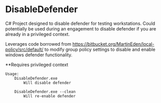 # DisableDefender
C# Project designed to disable defender for testing workstations. Could potentially be used during an engagement to disable defender if you are already in a privileged context.

Leverages code borrowed from https://bitbucket.org/MartinEden/local-policy/src/default/ to modify group policy settings to disable and enable windows defender functionality.


**Requires privileged context
```
Usage:
	DisableDefender.exe
		Will disable defender

	DisableDefender.exe --clean
		Will re-enable defender
```